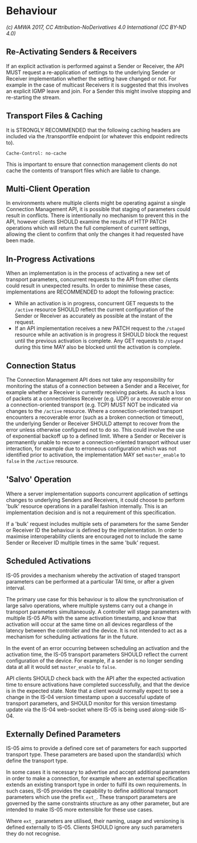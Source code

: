 # Behaviour

_(c) AMWA 2017, CC Attribution-NoDerivatives 4.0 International (CC BY-ND 4.0)_

## Re-Activating Senders & Receivers

If an explicit activation is performed against a Sender or Receiver, the API MUST request a re-application of settings to the underlying Sender or Receiver implementation whether the setting have changed or not. For example in the case of multicast Receivers it is suggested that this involves an explicit IGMP leave and join. For a Sender this might involve stopping and re-starting the stream.

## Transport Files & Caching

It is STRONGLY RECOMMENDED that the following caching headers are included via the /transportfile endpoint (or whatever this endpoint redirects to).

```http
Cache-Control: no-cache
```

This is important to ensure that connection management clients do not cache the contents of transport files which are liable to change.

## Multi-Client Operation

In environments where multiple clients might be operating against a single Connection Management API, it is possible that staging of parameters could result in conflicts. There is intentionally no mechanism to prevent this in the API, however clients SHOULD examine the results of HTTP PATCH operations which will return the full complement of current settings, allowing the client to confirm that only the changes it had requested have been made.

## In-Progress Activations

When an implementation is in the process of activating a new set of transport parameters, concurrent requests to the API from other clients could result in unexpected results. In order to minimise these cases, implementations are RECOMMENDED to adopt the following practice:

- While an activation is in progress, concurrent GET requests to the `/active` resource SHOULD reflect the current configuration of the Sender or Receiver as accurately as possible at the instant of the request.
- If an API implementation receives a new PATCH request to the `/staged` resource while an activation is in progress it SHOULD block the request until the previous activation is complete. Any GET requests to `/staged` during this time MAY also be blocked until the activation is complete.

## Connection Status

The Connection Management API does not take any responsibility for monitoring the status of a connection between a Sender and a Receiver, for example whether a Receiver is currently receiving packets. As such a loss of packets at a connectionless Receiver (e.g. UDP) or a recoverable error on a connection-oriented transport (e.g. TCP) MUST NOT be indicated via changes to the `/active` resource. Where a connection-oriented transport encounters a recoverable error (such as a broken connection or timeout), the underlying Sender or Receiver SHOULD attempt to recover from the error unless otherwise configured not to do so. This could involve the use of exponential backoff up to a defined limit. Where a Sender or Receiver is permanently unable to recover a connection-oriented transport without user interaction, for example due to erroneous configuration which was not identified prior to activation, the implementation MAY set `master_enable` to `false` in the `/active` resource.

## 'Salvo' Operation

Where a server implementation supports concurrent application of settings changes to underlying Senders and Receivers, it could choose to perform 'bulk' resource operations in a parallel fashion internally. This is an implementation decision and is not a requirement of this specification.

If a 'bulk' request includes multiple sets of parameters for the same Sender or Receiver ID the behaviour is defined by the implementation. In order to maximise interoperability clients are encouraged not to include the same Sender or Receiver ID multiple times in the same 'bulk' request.

## Scheduled Activations

IS-05 provides a mechanism whereby the activation of staged transport parameters can be performed at a particular TAI time, or after a given interval.

The primary use case for this behaviour is to allow the synchronisation of large salvo operations, where multiple systems carry out a change in transport parameters simultaneously. A controller will stage parameters with multiple IS-05 APIs with the same activation timestamp, and know that activation will occur at the same time on all devices regardless of the latency between the controller and the device. It is not intended to act as a mechanism for scheduling activations far in the future.

In the event of an error occurring between scheduling an activation and the activation time, the IS-05 transport parameters SHOULD reflect the current configuration of the device. For example, if a sender is no longer sending data at all it would set `master_enable` to `false`.

API clients SHOULD check back with the API after the expected activation time to ensure activations have completed successfully, and that the device is in the expected state. Note that a client would normally expect to see a change in the IS-04 version timestamp upon a successful update of transport parameters, and SHOULD monitor for this version timestamp update via the IS-04 web-socket where IS-05 is being used along-side IS-04.

## Externally Defined Parameters

IS-05 aims to provide a defined core set of parameters for each supported transport type. These parameters are based upon the standard(s) which define the transport type.

In some cases it is necessary to advertise and accept additional parameters in order to make a connection, for example where an external specification extends an existing transport type in order to fulfil its own requirements. In such cases, IS-05 provides the capability to define additional transport parameters which use the prefix `ext_`. These transport parameters are governed by the same constraints structure as any other parameter, but are intended to make IS-05 more extensible for these use cases.

Where `ext_` parameters are utilised, their naming, usage and versioning is defined externally to IS-05. Clients SHOULD ignore any such parameters they do not recognise.

